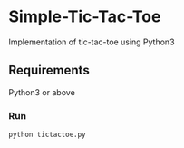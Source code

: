 # Simple-Tic-Tac-Toe
Implementation of tic-tac-toe using Python3

## Requirements
Python3 or above

### Run 
```
python tictactoe.py
```
